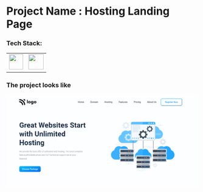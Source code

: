 # Project Name : Hosting Landing Page

### Tech Stack:
<table>
<tr>
<td><img src="https://icons-for-free.com/iconfiles/png/512/icon++html+icon-1320194800994962643.png" height="40px" width="37px"></td>

<td><img src="https://cdn-icons-png.flaticon.com/512/5968/5968242.png" height="40px" width="40px"></td>
</tr>
</table>

### The project looks like

![Screenshot](1.png)